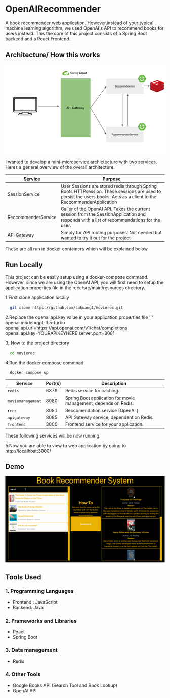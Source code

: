 
# OpenAIRecommender

A book recommender web application. However,instead of your typical machine learning algorithm, we used OpenAI's API to recommend books for users instead. This the core of this project consists of a Spring Boot backend and a React Frontend.

## Architecture/ How this works

![Alt Text](./public/newgateway.png)


I wanted to develop a mini-microservice archictecture with two services. Heres a general overview of the overall architecture.

| Service   | Purpose  |
|------------|------------|
| SessionService   | User Sessions are stored redis through Spring Boots HTTPsession. These sessions are used to persist the users books. Acts as a client to the ReccommenderApplication   |
| ReccommenderService   | Caller of the OpenAI API. Takes the current session from the SessionApplication and responds with a list of recommendations for the user.    |
| API Gateway   | Simply for API routing purposes. Not needed but wanted to try it out for the project  |

These are all run in docker containers which will be explained below.




## Run Locally

This project can be easily setup using a docker-compose command. However, since we are using the OpenAI API, you will first need to setup the application.properties file in the recc/src/main/resources directory.

1.First clone application locally
```bash
  git clone https://github.com/cakuang1/movierec.git
```

2.Replace the openai.api.key value in your application.properties file
'''
openai.model=gpt-3.5-turbo
openai.api.url=https://api.openai.com/v1/chat/completions
openai.api.key=YOURAPIKEYHERE
server.port=8081


3;.Now  to the project directory

```bash
  cd movierec
```

4.Run the docker compose commnad

```bash
  docker compose up
```

| Service            | Port(s)       | Description                              |
|--------------------|---------------|------------------------------------------|
| `redis`            | 6379          | Redis service for caching.               |
| `moviemanagement`  | 8080          | Spring Boot application for movie management, depends on Redis. |
| `recc`             | 8081          | Reccomendation service (OpenAI  )    |
| `apigateway`       | 8085          | API Gateway service, dependent on Redis.                        |
| `frontend`         | 3000          | Frontend service for your application.                            |

These following services will be now running.

5.Now you are able to view to web application by going to http://localhost:3000/





## Demo
![Alt Text](./public/bookrecc.gif)




## Tools Used

### 1. Programming Languages

- Frontend : JavaScript
- Backend: Java

### 2. Frameworks and Libraries

-  React
-  Spring Boot

### 3. Data management

- Redis

### 4. Other Tools

- Google Books API (Search Tool and Book Lookup)
- OpenAI API


